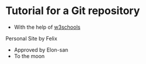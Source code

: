 # Tutorial for a Git repository
* With the help of [w3schools](https://www.w3schools.com/)

Personal Site by Felix
- Approved by Elon-san
- To the moon
